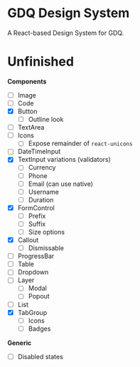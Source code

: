 # GDQ Design System

A React-based Design System for GDQ.

# Unfinished

**Components**

- [ ] Image
- [ ] Code
- [x] Button
  - [ ] Outline look
- [ ] TextArea
- [ ] Icons
  - [ ] Expose remainder of `react-unicons`
- [ ] DateTimeInput
- [x] TextInput variations (validators)
  - [ ] Currency
  - [ ] Phone
  - [ ] Email (can use native)
  - [ ] Username
  - [ ] Duration
- [x] FormControl
  - [ ] Prefix
  - [ ] Suffix
  - [ ] Size options
- [x] Callout
  - [ ] Dismissable
- [ ] ProgressBar
- [ ] Table
- [ ] Dropdown
- [ ] Layer
  - [ ] Modal
  - [ ] Popout
- [ ] List
- [x] TabGroup
  - [ ] Icons
  - [ ] Badges

**Generic**

- [ ] Disabled states
